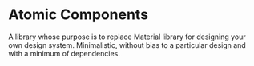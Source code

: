 # Atomic Components

A library whose purpose is to replace Material library for designing your own design system. 
Minimalistic, without bias to a particular design and with a minimum of dependencies.

